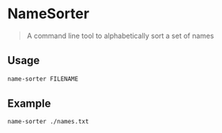 # NameSorter

> A command line tool to alphabetically sort a set of names

## Usage

```bash
name-sorter FILENAME
```

## Example

```bash
name-sorter ./names.txt
```
